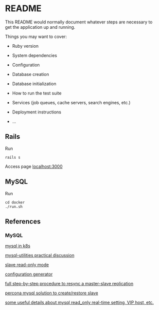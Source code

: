 # README

This README would normally document whatever steps are necessary to get the
application up and running.

Things you may want to cover:

* Ruby version

* System dependencies

* Configuration

* Database creation

* Database initialization

* How to run the test suite

* Services (job queues, cache servers, search engines, etc.)

* Deployment instructions

* ...

## Rails

Run

```
rails s
```

Access page [localhost:3000](http://localhost:3000)

## MySQL

Run

```
cd docker
./run.sh
```

## References

### MySQL

[mysql in k8s](https://medium.com/@zzdjk6/step-by-step-setup-gtid-based-mysql-replica-and-automatic-failover-with-mysqlfailover-using-docker-489489d2922)

[mysql-utilities practical discussion](http://www.clusterdb.com/mysql/replication-and-auto-failover-made-easy-with-mysql-utilities)

[slave read-only mode](https://dba.stackexchange.com/questions/30128/should-a-mysql-replication-slave-be-set-to-read-only)

[configuration generator](https://tools.percona.com/wizard)

[full step-by-step procedure to resync a master-slave replication](https://stackoverflow.com/questions/2366018/how-to-re-sync-the-mysql-db-if-master-and-slave-have-different-database-incase-o)

[percona mysql solution to create/restore slave](https://www.percona.com/blog/2013/02/08/how-to-createrestore-a-slave-using-gtid-replication-in-mysql-5-6/)

[some useful details about mysql read_only real-time setting, VIP host, etc.](https://blog.isao.co.jp/mysqlfailover_dtest/)
